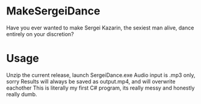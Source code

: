 # MakeSergeiDance
 Have you ever wanted to make Sergei Kazarin, the sexiest man alive, dance entirely on your discretion?
# Usage
 Unzip the current release, launch SergeiDance.exe
 Audio input is .mp3 only, sorry
 Results will always be saved as output.mp4, and will overwrite eachother
 This is literally my first C# program, its really messy and honestly really dumb.

